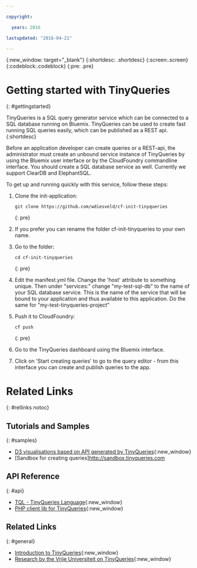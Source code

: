 ```yaml
---

copyright:

  years: 2016

lastupdated: "2016-04-21"

---
```


{:new_window: target="_blank"}
{:shortdesc: .shortdesc}
{:screen:.screen}
{:codeblock:.codeblock}
{:pre: .pre}

# Getting started with TinyQueries
{: #gettingstarted}

TinyQueries is a SQL query generator service which can be connected to a SQL database running on Bluemix. 
TinyQueries can be used to create fast running SQL queries easily, which can be published as a REST api. 
{:shortdesc}

Before an application developer can create queries or a REST-api, 
the administrator must create an unbound service instance of TinyQueries by using the Bluemix user interface or by the CloudFoundry commandline interface.
You should create a SQL database service as well. Currently we support ClearDB and ElephantSQL.

To get up and running quickly with this service, follow these steps:

1. Clone the init-application:

	```
	git clone https://github.com/wdiesveld/cf-init-tinyqueries
	```
	{: pre}
	
2. If you prefer you can rename the folder cf-init-tinyqueries to your own name.

3. Go to the folder:
	
	```
	cd cf-init-tinyqueries	
	```
	{: pre}

4. Edit the manifest.yml file. Change the 'host' attribute to something unique. Then under "services:" change "my-test-sql-db" to the name of your SQL database service. This is the name of the service that will be bound to your application and thus available to this application. Do the same for "my-test-tinyqueries-project"

5. Push it to CloudFoundry:

	```
	cf push
	```
	{: pre}

6. Go to the TinyQueries dashboard using the Bluemix interface.

7. Click on 'Start creating queries' to go to the query editor - from this interface you can create and publish queries to the app.


# Related Links
{: #rellinks notoc}

## Tutorials and Samples
{: #samples}

* [D3 visualisations based on API generated by TinyQueries](https://github.com/wdiesveld/cf-ex-tinyqueries){:new_window}
* [Sandbox for creating queries]http://sandbox.tinyqueries.com

## API Reference
{: #api}

* [TQL - TinyQueries Language](http://docs.tinyqueries.com/tql){:new_window}
* [PHP client lib for TinyQueries](http://docs.tinyqueries.com/libs/php){:new_window}

## Related Links
{: #general}

* [Introduction to TinyQueries](http://docs.tinyqueries.com/intro){:new_window}
* [Research by the Vrije Universiteit on TinyQueries](http://blog.tinyqueries.com/post/122837535107/preliminary-results-show-tinyqueries-is-faster-and){:new_window}

